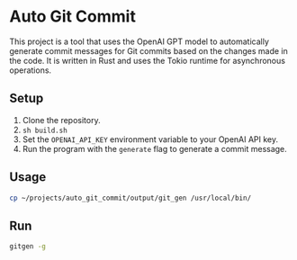 # Auto Git Commit

This project is a tool that uses the OpenAI GPT model to automatically generate commit messages for Git commits based on the changes made in the code. It is written in Rust and uses the Tokio runtime for asynchronous operations.

## Setup

1. Clone the repository.
2. `sh build.sh`
3. Set the `OPENAI_API_KEY` environment variable to your OpenAI API key.
4. Run the program with the `generate` flag to generate a commit message.

## Usage

```bash
cp ~/projects/auto_git_commit/output/git_gen /usr/local/bin/
```

## Run

```bash
gitgen -g
```